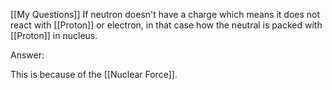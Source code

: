 [[My Questions]] If neutron doesn't have a charge which means it does not react with [[Proton]] or electron, in that case how the neutral is packed with [[Proton]] in nucleus.

Answer:

This is because of the [[Nuclear Force]].